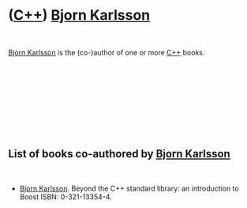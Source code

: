 
 

 

 

 

 

([C++](Cpp.md)) [Bjorn Karlsson](CppBjornKarlsson.md)
=======================================================

 

[Bjorn Karlsson](CppBjornKarlsson.md) is the (co-)author of one or more
[C++](Cpp.md) books.

 

 

 

 

 

List of books co-authored by [Bjorn Karlsson](CppBjornKarlsson.md)
-------------------------------------------------------------------

 

-   [Bjorn Karlsson](CppBjornKarlsson.md). Beyond the C++ standard
    library: an introduction to Boost ISBN: 0-321-13354-4.

 

 

 

 

 

 

